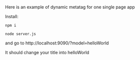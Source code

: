 Here is an example of dynamic metatag for one single page app

Install:

`npm i`

`node server.js`

and go to http://localhost:9090/?model=helloWorld

It should change your title into helloWorld

